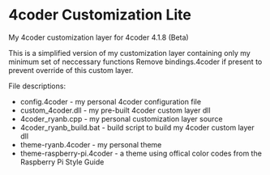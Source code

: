 # 4coder Customization Lite
My 4coder customization layer for 4coder 4.1.8 (Beta)

This is a simplified version of my customization layer containing only my minimum set of neccessary functions
Remove bindings.4coder if present to prevent override of this custom layer.

File descriptions:
* config.4coder - my personal 4coder configuration file
* custom_4coder.dll - my pre-built 4coder custom layer dll
* 4coder_ryanb.cpp - my personal customization layer source
* 4coder_ryanb_build.bat - build script to build my 4coder custom layer dll
* theme-ryanb.4coder - my personal theme
* theme-raspberry-pi.4coder - a theme using offical color codes from the Raspberry Pi Style Guide
